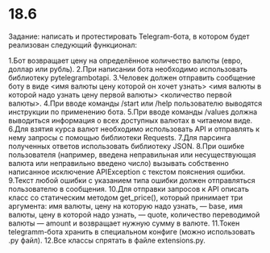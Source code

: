 # 18.6
Задание: написать и протестировать Telegram-бота, в котором будет реализован следующий функционал:

1.Бот возвращает цену на определённое количество валюты (евро, доллар или рубль).
2.При написании бота необходимо использовать библиотеку pytelegrambotapi.
3.Человек должен отправить сообщение боту в виде <имя валюты цену которой он хочет узнать> <имя валюты в которой надо узнать цену первой валюты> <количество первой валюты>.
4.При вводе команды /start или /help пользователю выводятся инструкции по применению бота.
5.При вводе команды /values должна выводиться информация о всех доступных валютах в читаемом виде.
6.Для взятия курса валют необходимо использовать API и отправлять к нему запросы с помощью библиотеки Requests.
7.Для парсинга полученных ответов использовать библиотеку JSON.
8.При ошибке пользователя (например, введена неправильная или несуществующая валюта или неправильно введено число) вызывать собственно написанное исключение APIException с текстом пояснения ошибки.
9.Текст любой ошибки с указанием типа ошибки должен отправляться пользователю в сообщения.
10.Для отправки запросов к API описать класс со статическим методом get_price(), который принимает три аргумента: имя валюты, цену на которую надо узнать, — base, имя валюты, цену в которой надо узнать, — quote, количество переводимой валюты — amount и возвращает нужную сумму в валюте.
11.Токен telegramm-бота хранить в специальном конфиге (можно использовать .py файл).
12.Все классы спрятать в файле extensions.py.
